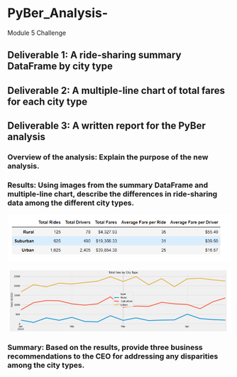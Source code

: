 # PyBer_Analysis-
Module 5 Challenge
## Deliverable 1: A ride-sharing summary DataFrame by city type

## Deliverable 2: A multiple-line chart of total fares for each city type

## Deliverable 3: A written report for the PyBer analysis

### Overview of the analysis: Explain the purpose of the new analysis.
### Results: Using images from the summary DataFrame and multiple-line chart, describe the differences in ride-sharing data among the different city types.
![image_RideSharingSummaryByCityType.png](RideSharingSummaryByCityType.png)  

![image_Total_fare_city_chart.png](Total_fare_city_chart.png)  


### Summary: Based on the results, provide three business recommendations to the CEO for addressing any disparities among the city types.
